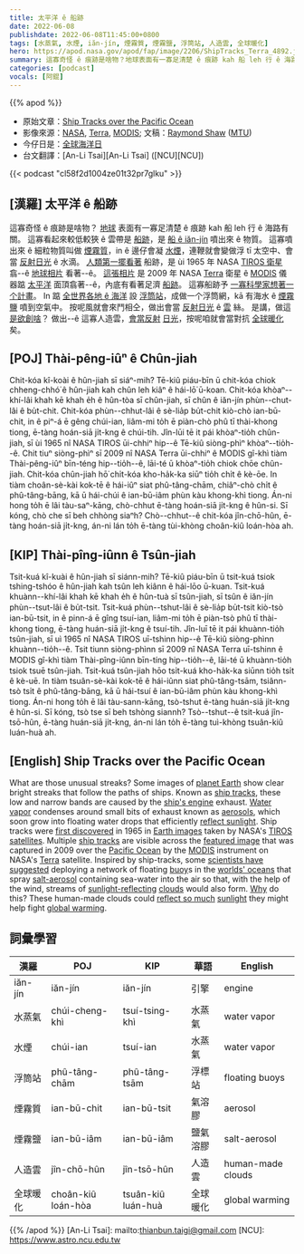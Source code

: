 ```yaml
---
title: 太平洋 ê 船跡
date: 2022-06-08
publishdate: 2022-06-08T11:45:00+0800
tags: [水蒸氣, 水煙, iăn-jín, 煙霧質, 煙霧鹽, 浮筒站, 人造雲, 全球暖化]
hero: https://apod.nasa.gov/apod/fap/image/2206/ShipTracks_Terra_4892.jpg
summary: 這寡奇怪 ê 痕跡是啥物？地球表面有一寡足清楚 ê 痕跡 kah 船 leh 行 ê 海路有關。
categories: [podcast]
vocals: [阿錕]
---
```


{{% apod %}}

- 原始文章：[Ship Tracks over the Pacific Ocean](https://apod.nasa.gov/apod/ap220608.html)
- 影像來源：[NASA](https://www.nasa.gov), [Terra](https://terra.nasa.gov/about), [MODIS](https://terra.nasa.gov/about/terra-instruments/modis); 文稿：[Raymond Shaw](https://www.mtu.edu/physics/department/faculty/shaw/) ([MTU](https://www.mtu.edu/physics/))
- 今仔日是：[全球海洋日](https://oceanic.global/projects/united-nations-world-oceans-day-2022/)
- 台文翻譯：[An-Li Tsai][An-Li Tsai] ([NCU][NCU])

{{< podcast "cl58f2d1004ze01t32pr7glku" >}}

## [漢羅] 太平洋 ê 船跡
這寡奇怪 ê 痕跡是啥物？
[地球][planet Earth t] 表面有一寡足清楚 ê 痕跡 kah 船 leh 行 ê 海路有關。
這寡看起來較低較狹 ê 雲帶是 [船跡][ship tracks 1]，是 [船 ê iăn-jín][ship's engine] 噴出來 ê 物質。
這寡噴出來 ê 細粒物質叫做 [煙霧質][aerosols]，in ê 邊仔會凝 [水煙][Water vapor]，連鞭就會變做浮 tī 太空中、會當 [反射日光][reflect sunlight t] ê 水滴。
[人類第一擺看著][first discovered] 船跡，是 ùi 1965 年 NASA [TIROS 衛星][TIROS satellites] 翕--ê [地球相片][Earth images] 看著--ê。
[這張相片][featured image] 是 2009 年 NASA [Terra][Terra] 衛星 ê [MODIS][MODIS] 儀器踮 [太平洋][Pacific Ocean] 面頂翕著--ê，內底有看著足濟 [船跡][ship tracks 2]。
這寡船跡予 [一寡科學家想著一个計畫][scientists have suggested]。
In 踮 [全世界各地 ê 海洋][worlds' oceans] 設 [浮筒站][buoy]，成做一个浮筒網，kā 有海水 ê [煙霧鹽][salt-aerosol] 噴到空氣中。
按呢風就會來鬥相仝，做出會當 [反射日光][sunlight-reflecting] ê [雲][clouds] 絲。
是講，做這 [是欲創啥][Why]？
做出--ê 這寡人造雲，[會當反射][reflect so much] [日光][sunlight]，按呢咱就會當對抗 [全球暖化][global warming] 矣。

## [POJ] Thài-pêng-iûⁿ ê Chûn-jiah
Chit-kóa kî-koài ê hûn-jiah sī siáⁿ-mih?
Tē-kiû piáu-bīn ū chit-kóa chiok chheng-chhó͘ ê hûn-jiah kah chûn leh kiâⁿ ê hái-lō͘ ū-koan.
Chit-kóa khòaⁿ--khí-lâi khah kē khah e̍h ê hûn-tòa sī chûn-jiah, sī chûn ê iăn-jín phùn--chut-lâi ê bu̍t-chit.
Chit-kóa phùn--chhut-lâi ê sè-lia̍p bu̍t-chit kiò-chò ian-bū-chit, in ê piⁿ-á ē gêng chúi-ian, liâm-mi to̍h ē piàn-chò phû tī thài-khong tiong, ē-tàng hoán-siā ji̍t-kng ê chúi-tih.
Jîn-lūi tē it pái khòaⁿ-tio̍h chûn-jiah, sī ùi 1965 nî NASA TIROS ūi-chhiⁿ hip--ê Tē-kiû siòng-phìⁿ khòaⁿ--tio̍h--ê.
Chit tiuⁿ siòng-phìⁿ sī 2009 nî NASA Terra ūi-chhiⁿ ê MODIS gî-khì tiàm Thài-pêng-iûⁿ bīn-téng hip--tio̍h--ê, lāi-té ū khòaⁿ-tio̍h chiok chōe chûn-jiah.
Chit-kóa chûn-jiah hō͘ chi̍t-kóa kho-ha̍k-ka siūⁿ tio̍h chi̍t ê kè-ōe.
In tiàm choân-sè-kài kok-tē ê hái-iûⁿ siat phû-tâng-chām, chiâⁿ-chò chi̍t ê phû-tâng-bāng, kā ū hái-chúi ê ian-bū-iâm phùn kàu khong-khì tiong.
Án-ni hong to̍h ē lâi tàu-saⁿ-kāng, chò-chhut ē-tàng hoán-siā ji̍t-kng ê hûn-si.
Sī kóng, chò che sī beh chhòng siaⁿh?
Chò--chhut--ê chit-kóa jîn-chō-hûn, ē-tàng hoán-siā ji̍t-kng, án-ni lán to̍h ē-tàng tùi-khòng choân-kiû loán-hòa ah.


## [KIP] Thài-pîng-iûnn ê Tsûn-jiah
Tsit-kuá kî-kuài ê hûn-jiah sī siánn-mih?
Tē-kiû piáu-bīn ū tsit-kuá tsiok tshing-tshóo ê hûn-jiah kah tsûn leh kiânn ê hái-lōo ū-kuan.
Tsit-kuá khuànn--khí-lâi khah kē khah e̍h ê hûn-tuà sī tsûn-jiah, sī tsûn ê iăn-jín phùn--tsut-lâi ê bu̍t-tsit.
Tsit-kuá phùn--tshut-lâi ê sè-lia̍p bu̍t-tsit kiò-tsò ian-bū-tsit, in ê pinn-á ē gîng tsuí-ian, liâm-mi to̍h ē piàn-tsò phû tī thài-khong tiong, ē-tàng huán-siā ji̍t-kng ê tsuí-tih.
Jîn-luī tē it pái khuànn-tio̍h tsûn-jiah, sī uì 1965 nî NASA TIROS uī-tshinn hip--ê Tē-kiû siòng-phìnn khuànn--tio̍h--ê.
Tsit tiunn siòng-phìnn sī 2009 nî NASA Terra uī-tshinn ê MODIS gî-khì tiàm Thài-pîng-iûnn bīn-tíng hip--tio̍h--ê, lāi-té ū khuànn-tio̍h tsiok tsuē tsûn-jiah.
Tsit-kuá tsûn-jiah hōo tsi̍t-kuá kho-ha̍k-ka siūnn tio̍h tsi̍t ê kè-uē.
In tiàm tsuân-sè-kài kok-tē ê hái-iûnn siat phû-tâng-tsām, tsiânn-tsò tsi̍t ê phû-tâng-bāng, kā ū hái-tsuí ê ian-bū-iâm phùn kàu khong-khì tiong.
Án-ni hong to̍h ē lâi tàu-sann-kāng, tsò-tshut ē-tàng huán-siā ji̍t-kng ê hûn-si.
Sī kóng, tsò tse sī beh tshòng siannh?
Tsò--tshut--ê tsit-kuá jîn-tsō-hûn, ē-tàng huán-siā ji̍t-kng, án-ni lán to̍h ē-tàng tuì-khòng tsuân-kiû luán-huà ah.

## [English] Ship Tracks over the Pacific Ocean
What are those unusual streaks?
Some images of [planet Earth][planet Earth e] show clear bright streaks that follow the paths of ships.
Known as [ship tracks][ship tracks 1], these low and narrow bands are caused by the [ship's engine][ship's engine] exhaust.
[Water vapor][Water vapor] condenses around small bits of exhaust known as [aerosols][aerosols], which soon grow into floating water drops that efficiently [reflect sunlight][reflect sunlight e].
Ship tracks were [first discovered][first discovered] in 1965 in [Earth images][Earth images] taken by NASA's [TIROS satellites][TIROS satellites].
Multiple [ship tracks][ship tracks 2] are visible across the [featured image][featured image] that was captured in 2009 over the [Pacific Ocean][Pacific Ocean] by the [MODIS][MODIS] instrument on NASA's [Terra][Terra] satellite.
Inspired by ship-tracks, some [scientists have suggested][scientists have suggested] deploying a network of floating [buoy][buoy]s in the [worlds' oceans][worlds' oceans] that spray [salt-aerosol][salt-aerosol] containing sea-water into the air so that, with the help of the wind, streams of [sunlight-reflecting][sunlight-reflecting] [clouds][clouds] would also form.
[Why][Why] do this?
These human-made clouds could [reflect so much][reflect so much] [sunlight][sunlight] they might help fight [global warming][global warming].

## 詞彙學習

|漢羅|POJ|KIP|華語|English|
|-|-|-|-|-|
|iăn-jín|iăn-jín|iăn-jín|引擎|engine|
|水蒸氣|chúi-cheng-khì|tsuí-tsing-khì|水蒸氣|water vapor|
|水煙|chúi-ian|tsuí-ian|水蒸氣|water vapor|
|浮筒站|phû-tâng-chām|phû-tâng-tsām|浮標站|floating buoys|
|煙霧質|ian-bū-chit|ian-bū-tsit|氣溶膠|aerosol|
|煙霧鹽|ian-bū-iâm|ian-bū-iâm|鹽氣溶膠|salt-aerosol|
|人造雲|jîn-chō-hûn|jîn-tsō-hûn|人造雲|human-made clouds|
|全球暖化|choân-kiû loán-hòa|tsuân-kiû luán-huà|全球暖化|global warming|

{{% /apod %}}
[An-Li Tsai]: mailto:thianbun.taigi@gmail.com
[NCU]: https://www.astro.ncu.edu.tw

[copyright]: https://apod.nasa.gov/apod/fap/lib/about_apod.html#srapply

[planet Earth e]:https://apod.nasa.gov/apod/ap220206.html
[planet Earth t]:https://apod.tw/daily/20220206/
[ship tracks 1]:https://en.wikipedia.org/wiki/Ship_tracks
[ship's engine]:https://youtu.be/SSo0fb0JQZA
[Water vapor]:https://earthobservatory.nasa.gov/global-maps/MYDAL2_M_SKY_WV
[aerosols]:https://en.wikipedia.org/wiki/Aerosol
[reflect sunlight e]:https://apod.nasa.gov/apod/ap220327.html
[reflect sunlight t]:https://apod.tw/daily/20220327/
[first discovered]:https://journals.ametsoc.org/view/journals/atsc/23/6/1520-0469_1966_023_0778_acl_2_0_co_2.xml
[Earth images]:https://earthobservatory.nasa.gov/images
[TIROS satellites]:https://www.nasa.gov/feature/goddard/2019/launch-of-tiros-1-worlds-1st-weather-satellite-this-week-in-goddard-history-march-31-april-6
[ship tracks 2]:http://www.sciencebits.com/ship_tracks
[featured image]:https://earthobservatory.nasa.gov/images/37455/ship-tracks-south-of-alaska
[Pacific Ocean]:https://en.wikipedia.org/wiki/Pacific_Ocean
[MODIS]:https://en.wikipedia.org/wiki/Moderate_Resolution_Imaging_Spectroradiometer
[Terra]:https://en.wikipedia.org/wiki/Terra_(satellite)
[scientists have suggested]:https://nap.nationalacademies.org/catalog/25762/reflecting-sunlight-recommendations-for-solar-geoengineering-research-and-research-governance
[buoy]:https://en.wikipedia.org/wiki/Buoy
[worlds' oceans]:https://www.nasa.gov/specials/ocean-worlds/
[salt-aerosol]:https://en.wikipedia.org/wiki/Sea_salt_aerosol
[sunlight-reflecting]:https://en.wikipedia.org/wiki/Marine_cloud_brightening
[clouds]:https://en.wikipedia.org/wiki/Marine_stratocumulus
[Why]:https://cdn2.hubspot.net/hubfs/532826/Blog_Images/Dogs-tilting-their-heads.jpg
[reflect so much]:https://royalsocietypublishing.org/doi/10.1098/rsta.2012.0086
[sunlight]:https://csl.noaa.gov/research/erb/
[global warming]:https://climate.nasa.gov/resources/global-warming-vs-climate-change/
